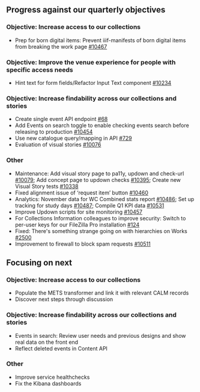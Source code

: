 ## Progress against our quarterly objectives

### Objective: Increase access to our collections
- Prep for born digital items: Prevent iiif-manifests of born digital items from breaking the work page [#10467](https://github.com/wellcomecollection/wellcomecollection.org/issues/10467)

### Objective: Improve the venue experience for people with specific access needs​
-	Hint text for form fields/Refactor Input Text component [#10234](https://github.com/wellcomecollection/wellcomecollection.org/issues/10234)

### Objective: Increase findability across our collections and stories
- Create single event API endpoint [#68](https://github.com/wellcomecollection/content-api/issues/68)
- Add Events on search toggle to enable checking events search before releasing to production [#10454](https://github.com/wellcomecollection/wellcomecollection.org/issues/10454)
- Use new catalogue query/mapping in API [#729](https://github.com/wellcomecollection/catalogue-api/issues/729)
- Evaluation of visual stories [#10076](https://github.com/wellcomecollection/wellcomecollection.org/issues/10076)

### Other
- Maintenance: Add visual story page to pa11y, updown and check-url [#10079](https://github.com/wellcomecollection/wellcomecollection.org/issues/10079); Add concept page to updown checks [#10395](https://github.com/wellcomecollection/wellcomecollection.org/issues/10395); Create new Visual Story tests [#10338](https://github.com/wellcomecollection/wellcomecollection.org/issues/10338)
- Fixed alignment issue of ‘request item’ button [#10460](https://github.com/wellcomecollection/wellcomecollection.org/issues/10460)
- Analytics: November data for WC Combined stats report [#10486](https://github.com/wellcomecollection/wellcomecollection.org/issues/10486); Set up tracking for study days [#10487](https://github.com/wellcomecollection/wellcomecollection.org/issues/10487); Compile Q1 KPI data [#10531](https://github.com/wellcomecollection/wellcomecollection.org/issues/10531)
- Improve Updown scripts for site monitoring [#10457](https://github.com/wellcomecollection/wellcomecollection.org/issues/10457)
- For Collections Information colleagues to improve security: Switch to per-user keys for our FileZilla Pro installation [#124](https://github.com/wellcomecollection/archivematica-infrastructure/issues/124)
- Fixed: There's something strange going on with hierarchies on Works [#2500](https://github.com/wellcomecollection/catalogue-pipeline/issues/2500)
- Improvement to firewall to block spam requests [#10511](https://github.com/wellcomecollection/wellcomecollection.org/issues/10511)


## Focusing on next

### Objective: Increase access to our collections
- Populate the METS transformer and link it with relevant CALM records
- Discover next steps through discussion

### Objective: Increase findability across our collections and stories
-	Events in search: Review user needs and previous designs and show real data on the front end
-	Reflect deleted events in Content API

### Other
- Improve service healthchecks
- Fix the Kibana dashboards
